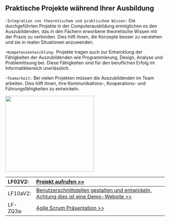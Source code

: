 ## Praktische Projekte während Ihrer Ausbildung
-`Integration von theoretischem und praktischem Wissen:`
Die durchgeführten Projekte in der Computerausbildung ermöglichen es den Auszubildenden, 
das in den Fächern erworbene theoretische Wissen mit der Praxis zu verbinden. 
Dies hilft ihnen, die Konzepte besser zu verstehen und sie in realen Situationen anzuwenden.

-`Kompetenzentwicklung:`
Projekte tragen auch zur Entwicklung der Fähigkeiten der Auszubildenden wie Programmierung, 
Design, Analyse und Problemlösung bei. Diese Fähigkeiten sind für den beruflichen Erfolg im Informatikbereich unerlässlich.

-`Teamarbeit:`
Bei vielen Projekten müssen die Auszubildenden im Team arbeiten. 
Dies hilft ihnen, ihre Kommunikations-, Kooperations- und Führungsfähigkeiten zu entwickeln.


<p align='left'>
<img src="https://media.giphy.com/media/Rd6sn03ncIklmprvy6/giphy.gif" width="280" height="240" frameBorder="0" class="giphy-embed" allowFullScreen></img></p>
<p align="left">


| LF02V2: | [Projekt aufrufen >>](https://heyzine.com/flip-book/bbb6fc7052.html#page/1)     | 
| :-------- | :------- | 
| LF10aV2:     | [Benutzerschnittstellen gestalten und entwickeln, Achtung dies ist eine Demo-Website >> ](https://darwin-paz.ecuadorit.site/) | 
| LF-ZQ3a: | [Agile Scrum Präsentation >>](https://heyzine.com/flip-book/c134286abb.html)     | 

